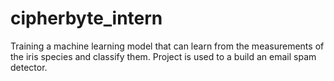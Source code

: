 # cipherbyte_intern
Training a machine learning model that can learn from the measurements of the iris species and classify them.
Project is used to a  build an email spam detector.
